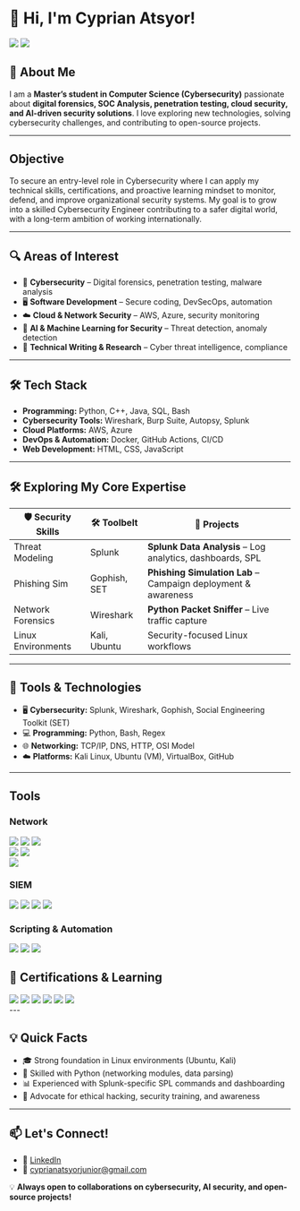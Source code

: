 # 👋 Hi, I'm Cyprian Atsyor!  

<a href="www.linkedin.com/in/ing-cyprian-atsyor-27816421bc"><img src="https://img.shields.io/badge/-LinkedIn-0072b1?&style=for-the-badge&logo=linkedin&logoColor=white"/></a>
<a href="https://www.credly.com/users/cyprian-atsyor"><img src="https://img.shields.io/badge/-Credly-FF6B00?&style=for-the-badge&logo=Credly&logoColor=white"/></a>

## 🚀 About Me  
I am a **Master’s student in Computer Science (Cybersecurity)** passionate about **digital forensics, SOC Analysis, penetration testing, cloud security, and AI-driven security solutions**. I love exploring new technologies, solving cybersecurity challenges, and contributing to open-source projects.  


---
## Objective

To secure an entry-level role in Cybersecurity where I can apply my technical skills, certifications, and proactive learning mindset to monitor, defend, and improve organizational security systems. My goal is to grow into a skilled Cybersecurity Engineer contributing to a safer digital world, with a long-term ambition of working internationally.

---

## 🔍 Areas of Interest  
- 🔐 **Cybersecurity** – Digital forensics, penetration testing, malware analysis  
- 🖥️ **Software Development** – Secure coding, DevSecOps, automation  
- ☁️ **Cloud & Network Security** – AWS, Azure, security monitoring  
- 🤖 **AI & Machine Learning for Security** – Threat detection, anomaly detection  
- 📝 **Technical Writing & Research** – Cyber threat intelligence, compliance  

---

## 🛠️ Tech Stack  
- **Programming:** Python, C++, Java, SQL, Bash  
- **Cybersecurity Tools:** Wireshark, Burp Suite, Autopsy, Splunk  
- **Cloud Platforms:** AWS, Azure  
- **DevOps & Automation:** Docker, GitHub Actions, CI/CD  
- **Web Development:** HTML, CSS, JavaScript  

---

## 🛠️ Exploring My Core Expertise

| 🛡️ Security Skills | 🛠️ Toolbelt | 🧠 Projects |
|-------------------|-------------|-------------|
| Threat Modeling  | Splunk      | **Splunk Data Analysis** – Log analytics, dashboards, SPL  
| Phishing Sim       | Gophish, SET | **Phishing Simulation Lab** – Campaign deployment & awareness  
| Network Forensics | Wireshark   | **Python Packet Sniffer** – Live traffic capture  
| Linux Environments | Kali, Ubuntu | Security-focused Linux workflows |

---

## 🧰 Tools & Technologies

- 🖥️ **Cybersecurity:** Splunk, Wireshark, Gophish, Social Engineering Toolkit (SET)
- 💻 **Programming:** Python, Bash, Regex
- 🌐 **Networking:** TCP/IP, DNS, HTTP, OSI Model
- ☁️ **Platforms:** Kali Linux, Ubuntu (VM), VirtualBox, GitHub

---

## Tools

### Network
<div>
  <img src="https://img.shields.io/badge/-Wireshark-1679A7?&style=for-the-badge&logo=Wireshark&logoColor=white" />
  <img src="https://img.shields.io/badge/-Burpsuite-FF6633?&style=for-the-badge&logo=Burpsuite&logoColor=white" />
  <img src="https://img.shields.io/badge/-VirusTotal-4285F4?&style=for-the-badge&logo=Google&logoColor=white" />
</div>
<div> 
  <img src="https://img.shields.io/badge/-AbuseIPDB-DC3545?&style=for-the-badge&logo=Database&logoColor=white" />
  <img src="https://img.shields.io/badge/-URLscan.io-20232A?&style=for-the-badge&logo=Internet%20Explorer&logoColor=white" />
</div>
<div>
  <img src="https://img.shields.io/badge/-Any.run-0080FF?&style=for-the-badge&logo=Runkeeper&logoColor=white" />
</div>

### SIEM
<div>
  <img src="https://img.shields.io/badge/-Splunk-000000?&style=for-the-badge&logo=Splunk&logoColor=white" />
  <img src="https://img.shields.io/badge/-QRadar-0043CE?&style=for-the-badge&logo=IBM&logoColor=white" />
  <img src="https://img.shields.io/badge/-Microsoft%20Sentinel-0078D4?&style=for-the-badge&logo=Microsoft&logoColor=white" />
  <img src="https://img.shields.io/badge/-Wazuh-7E57C2?&style=for-the-badge&logo=Wazuh&logoColor=white" /> 

</div>

### Scripting & Automation
<div>
  <img src="https://img.shields.io/badge/-Python-3776AB?&style=for-the-badge&logo=Python&logoColor=white" />
  <img src="https://img.shields.io/badge/-PowerShell-5391FE?&style=for-the-badge&logo=PowerShell&logoColor=white" />
  <img src="https://img.shields.io/badge/-Bash-4EAA25?&style=for-the-badge&logo=GNU%20Bash&logoColor=white" />
</div>



## 🔑 Certifications & Learning
<div>
  <img src="https://img.shields.io/badge/-ISC2%20Certified%20in%20Cybersecurity-008000?&style=for-the-badge&logo=ISC2&logoColor=white" />
  <img src="https://img.shields.io/badge/-Google%20Security%20Operations-4285F4?&style=for-the-badge&logo=Google&logoColor=white" />
  <img src="https://img.shields.io/badge/-aws%20Educate-FF0000?&style=for-the-badge&logo=aws&logoColor=white" />
  <img src="https://img.shields.io/badge/-LetsDefend%20SOC%20Analyst%20Path-2E86C1?&style=for-the-badge&logo=Shield&logoColor=white" />
  <img src="https://img.shields.io/badge/-LetsDenfend%20CySA+%20Path-C209C1?&style=for-the-badge&logo=LetsDefend&logoColor=white" />
  <img src="https://img.shields.io/badge/-LetsDenfend%20Malware%20Analysis%20Skill%20Path-3ECC5F?&style=for-the-badge&logo=LetsDefend&logoColor=white" />
</div>
---

## 💡 Quick Facts

- 🎓 Strong foundation in Linux environments (Ubuntu, Kali)
- 💬 Skilled with Python (networking modules, data parsing)
- 📊 Experienced with Splunk-specific SPL commands and dashboarding
- 🔐 Advocate for ethical hacking, security training, and awareness

  
---

## 📫 Let's Connect!  
- 🔗 [LinkedIn](https://www.linkedin.com/in/cyprianatsyor)  
- 📧 cyprianatsyorjunior@gmail.com  

💡 **Always open to collaborations on cybersecurity, AI security, and open-source projects!**  


<!---
CyprianAtsyor/CyprianAtsyor is a ✨ special ✨ repository because its `README.md` (this file) appears on your GitHub profile.
You can click the Preview link to take a look at your changes.
--->
